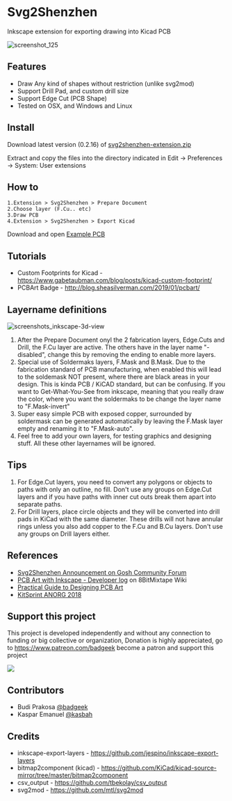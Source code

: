 # Svg2Shenzhen
Inkscape extension for exporting drawing into Kicad PCB

![screenshot_125](https://i.imgur.com/gjFZZu3.jpg)

## Features

- Draw Any kind of shapes without restriction (unlike svg2mod)
- Support Drill Pad, and custom drill size
- Support Edge Cut (PCB Shape)
- Tested on OSX, and Windows and Linux

## Install

Download latest version (0.2.16) of [svg2shenzhen-extension.zip](https://github.com/badgeek/svg2shenzhen-next/releases)

Extract and copy the files into the directory indicated in Edit -> Preferences -> System: User extensions

## How to

    1.Extension > Svg2Shenzhen > Prepare Document
    2.Choose layer (F.Cu.. etc)
    3.Draw PCB
    4.Extension > Svg2Shenzhen > Export Kicad

Download and open [Example PCB](https://raw.githubusercontent.com/badgeek/svg2shenzhen-next/master/examples/viruspcb.svg)

## Tutorials

- Custom Footprints for Kicad - https://www.gabetaubman.com/blog/posts/kicad-custom-footprint/
- PCBArt Badge - http://blog.sheasilverman.com/2019/01/pcbart/

## Layername definitions

![screenshots_inkscape-3d-view](https://github.com/dusjagr/svg2shenzhen/raw/master/examples/myFirstPCB_comboScreen.png)

1. After the Prepare Document onyl the 2 fabrication layers, Edge.Cuts and Drill, the F.Cu layer are active. The others have in the layer name "-disabled", change this by removing the ending to enable more layers.
2. Special use of Soldermaks layers, F.Mask and B.Mask. Due to the fabrication standard of PCB manufacturing, when enabled this will lead to the soldemask NOT present, where there are black areas in your design. This is kinda PCB / KiCAD standard, but can be confusing. If you want to Get-What-You-See from inkscape, meaning that you really draw the color, where you want the soldermaks to be change the layer name to "F.Mask-invert"
3. Super easy simple PCB with exposed copper, surrounded by soldermask can be generated automatically by leaving the F.Mask layer empty and renaming it to "F.Mask-auto".
4. Feel free to add your own layers, for testing graphics and designing stuff. All these other layernames will be ignored.

## Tips

1. For Edge.Cut layers, you need to convert any polygons or objects to paths with only an outline, no fill. Don't use any groups on Edge.Cut layers and if you have paths with inner cut outs break them apart into separate paths.
2. For Drill layers, place circle objects and they will be converted into drill pads in KiCad with the same diameter. These drills will not have annular rings unless you also add copper to the F.Cu and B.Cu layers. Don't use any groups on Drill layers either.

## References

- [Svg2Shenzhen Announcement on Gosh Community Forum](https://forum.openhardware.science/t/svg2shenzhen-save-inkscape-drawing-as-kicad-pcb/989)
- [PCB Art with Inkscape - Developer log](http://wiki.8bitmixtape.cc/#/4_7.1-PCB-Art-with-Kicad-and-Inkscape) on 8BitMixtape Wiki
- [Practical Guide to Designing PCB Art](https://medium.com/@urish/a-practical-guide-to-designing-pcb-art-b5aa22926a5c)
- [KitSprint ANORG 2018](http://wiki.sgmk-ssam.ch/wiki/KitSprint_ANORG_2018#Kicad_bitmap_import_for_Shenzhen_Ready)


## Support this project

This project is developed independently and without any connection to funding or big collective or organization, Donation is highly appreciated, go to https://www.patreon.com/badgeek become a patron and support this project

<a href="https://www.patreon.com/badgeek">
  <img src="https://i.imgur.com/ys5X3ZP.png" >
</a>


## Contributors
- Budi Prakosa [@badgeek](https://github.com/badgeek)
- Kaspar Emanuel [@kasbah](https://github.com/kasbah)

## Credits
* inkscape-export-layers - https://github.com/jespino/inkscape-export-layers
* bitmap2component (kicad) - https://github.com/KiCad/kicad-source-mirror/tree/master/bitmap2component
* csv_output - https://github.com/tbekolay/csv_output
* svg2mod - https://github.com/mtl/svg2mod
